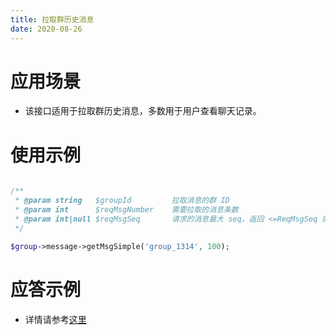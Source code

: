 ```yaml
---
title: 拉取群历史消息
date: 2020-08-26
---
```


# 应用场景

- 该接口适用于拉取群历史消息，多数用于用户查看聊天记录。

# 使用示例

```php

/**
 * @param string   $groupId         拉取消息的群 ID
 * @param int      $reqMsgNumber    需要拉取的消息条数
 * @param int|null $reqMsgSeq       请求的消息最大 seq，返回 <=ReqMsgSeq 的消息
 */

$group->message->getMsgSimple('group_1314', 100);

```

# 应答示例

- 详情请参考[这里](https://cloud.tencent.com/document/product/269/2738)